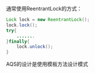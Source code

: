 



通常使用ReentrantLock的方式：

```java
Lock lock = new ReentrantLock();
lock.lock();
try{
	.......
}finally{
	lock.unlock();
}
```



AQS的设计是使用模板方法设计模式

